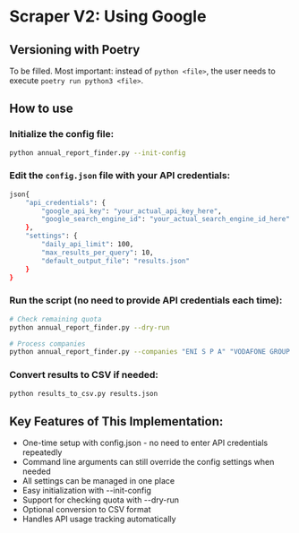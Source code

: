 # Scraper V2: Using Google

## Versioning with Poetry
To be filled. Most important: instead of `python <file>`, the user needs to execute `poetry run python3 <file>`.

## How to use

### Initialize the config file:
```bash 
python annual_report_finder.py --init-config
```

### Edit the `config.json` file with your API credentials:
```bash
json{
    "api_credentials": {
        "google_api_key": "your_actual_api_key_here",
        "google_search_engine_id": "your_actual_search_engine_id_here"
    },
    "settings": {
        "daily_api_limit": 100,
        "max_results_per_query": 10,
        "default_output_file": "results.json"
    }
}
```

### Run the script (no need to provide API credentials each time):

```bash
# Check remaining quota
python annual_report_finder.py --dry-run

# Process companies
python annual_report_finder.py --companies "ENI S P A" "VODAFONE GROUP PLC"
```

### Convert results to CSV if needed:

```bash
python results_to_csv.py results.json
```

## Key Features of This Implementation:

*  One-time setup with config.json - no need to enter API credentials repeatedly
*  Command line arguments can still override the config settings when needed
*  All settings can be managed in one place
*  Easy initialization with --init-config
*  Support for checking quota with --dry-run
*  Optional conversion to CSV format
*  Handles API usage tracking automatically
